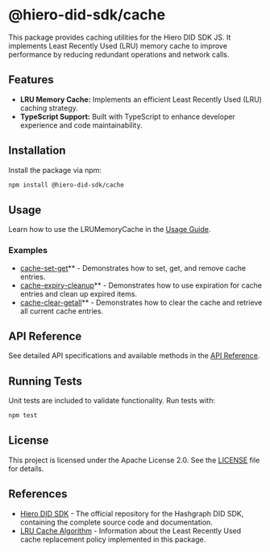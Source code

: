 # @hiero-did-sdk/cache

This package provides caching utilities for the Hiero DID SDK JS.
It implements Least Recently Used (LRU) memory cache to improve performance by reducing redundant operations and network calls.

## Features

- **LRU Memory Cache:** Implements an efficient Least Recently Used (LRU) caching strategy.
- **TypeScript Support:** Built with TypeScript to enhance developer experience and code maintainability.

## Installation

Install the package via npm:

```bash
npm install @hiero-did-sdk/cache
```

## Usage

Learn how to use the LRUMemoryCache in the [Usage Guide](https://hiero-ledger.github.io/hiero-did-sdk-js/documentation/0.1.0/03-implementation/components/cache-guide.html).

### Examples

- [cache-set-get](./examples/cache-set-get.ts)** - Demonstrates how to set, get, and remove cache entries.
- [cache-expiry-cleanup](./examples/cache-expiry-cleanup.ts)** - Demonstrates how to use expiration for cache entries and clean up expired items.
- [cache-clear-getall](./examples/cache-clear-getall.ts)** - Demonstrates how to clear the cache and retrieve all current cache entries.

## API Reference

See detailed API specifications and available methods in the [API Reference](https://hiero-ledger.github.io/hiero-did-sdk-js/documentation/0.1.0/03-implementation/components/cache-api.html).

## Running Tests

Unit tests are included to validate functionality. Run tests with:

```bash
npm test
```

## License

This project is licensed under the Apache License 2.0. See the [LICENSE](LICENSE) file for details.

## References

- [Hiero DID SDK](https://github.com/hiero-ledger/hiero-did-sdk-js) - The official repository for the Hashgraph DID SDK, containing the complete source code and documentation.
- [LRU Cache Algorithm](https://en.wikipedia.org/wiki/Cache_replacement_policies#Least_recently_used_(LRU)) - Information about the Least Recently Used cache replacement policy implemented in this package.
